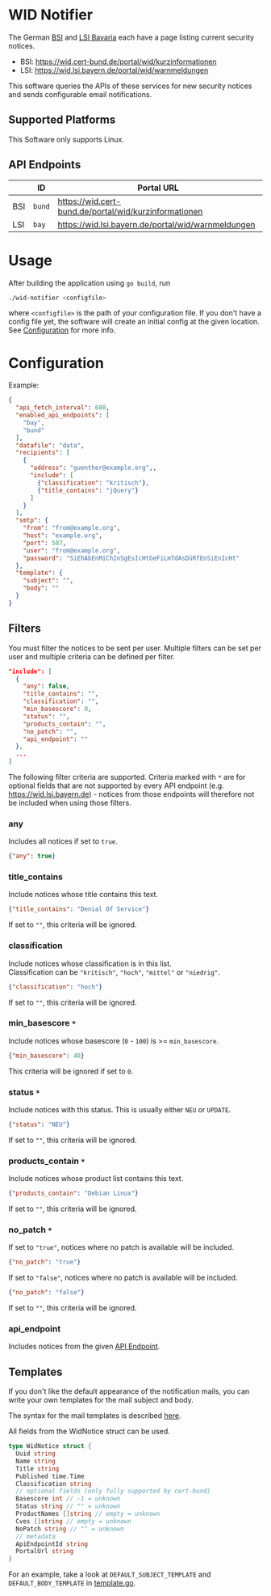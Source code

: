 # WID Notifier

The German [BSI](https://www.bsi.bund.de/) and [LSI Bavaria](https://lsi.bayern.de/) each have a page listing current security notices.

- BSI: https://wid.cert-bund.de/portal/wid/kurzinformationen
- LSI: https://wid.lsi.bayern.de/portal/wid/warnmeldungen

This software queries the APIs of these services for new security notices and sends configurable email notifications.

## Supported Platforms

This Software only supports Linux.

## API Endpoints

|     | ID     | Portal URL                                            |
|-----|--------|-------------------------------------------------------|
| BSI | `bund` | https://wid.cert-bund.de/portal/wid/kurzinformationen |
| LSI | `bay`  | https://wid.lsi.bayern.de/portal/wid/warnmeldungen    |

# Usage

After building the application using `go build`, run

```bash
./wid-notifier <configfile>
```

where `<configfile>` is the path of your configuration file. If you don't have a config file yet, the software will create an initial config at the given location. See [Configuration](#configuration) for more info.

# Configuration

Example:

```json
{
  "api_fetch_interval": 600,
  "enabled_api_endpoints": [
    "bay",
    "bund"
  ],
  "datafile": "data",
  "recipients": [
    {
      "address": "guenther@example.org",,
      "include": [
        {"classification": "kritisch"},
        {"title_contains": "jQuery"}
      ]
    }
  ],
  "smtp": {
    "from": "from@example.org",
    "host": "example.org",
    "port": 587,
    "user": "from@example.org",
    "password": "SiEhAbEnMiChInSgEsIcHtGeFiLmTdAsDüRfEnSiEnIcHt"
  },
  "template": {
    "subject": "",
    "body": ""
  }
}
```

## Filters

You must filter the notices to be sent per user. Multiple filters can be set per user and multiple criteria can be defined per filter.

```json
"include": [
  {
    "any": false,
    "title_contains": "",
    "classification": "",
    "min_basescore": 0,
    "status": "",
    "products_contain": "",
    "no_patch": "",
    "api_endpoint": ""
  },
  ...
]
```

The following filter criteria are supported. Criteria marked with `*` are for optional fields that are not supported by every API endpoint (e.g. https://wid.lsi.bayern.de) - notices from those endpoints will therefore not be included when using those filters.

### any

Includes all notices if set to `true`.

```json
{"any": true}
```

### title_contains

Include notices whose title contains this text.

```json
{"title_contains": "Denial Of Service"}
```
If set to `""`, this criteria will be ignored.

### classification

Include notices whose classification is in this list.  
Classification can be `"kritisch"`, `"hoch"`, `"mittel"` or `"niedrig"`.

```json
{"classification": "hoch"}
```
If set to `""`, this criteria will be ignored.

### min_basescore `*`

Include notices whose basescore (`0` - `100`) is >= `min_basescore`.

```json
{"min_basescore": 40}
```
This criteria will be ignored if set to `0`.

### status `*`

Include notices with this status. This is usually either `NEU` or `UPDATE`.

```json
{"status": "NEU"}
```
If set to `""`, this criteria will be ignored.

### products_contain `*`

Include notices whose product list contains this text.

```json
{"products_contain": "Debian Linux"}
```
If set to `""`, this criteria will be ignored.

### no_patch `*`

If set to `"true"`, notices where no patch is available will be included.

```json
{"no_patch": "true"}
```

If set to `"false"`, notices where no patch is available will be included.

```json
{"no_patch": "false"}
```

If set to `""`, this criteria will be ignored.

### api_endpoint

Includes notices from the given [API Endpoint](#api-endpoints).

## Templates

If you don't like the default appearance of the notification mails, you can write your own templates for the mail subject and body.

The syntax for the mail templates is described [here](https://pkg.go.dev/text/template).

All fields from the WidNotice struct can be used.

```go
type WidNotice struct {
  Uuid string
  Name string
  Title string
  Published time.Time
  Classification string
  // optional fields (only fully supported by cert-bund)
  Basescore int // -1 = unknown
  Status string // "" = unknown
  ProductNames []string // empty = unknown
  Cves []string // empty = unknown
  NoPatch string // "" = unknown
  // metadata
  ApiEndpointId string
  PortalUrl string
}
```

For an example, take a look at `DEFAULT_SUBJECT_TEMPLATE` and `DEFAULT_BODY_TEMPLATE` in [template.go](./template.go).
